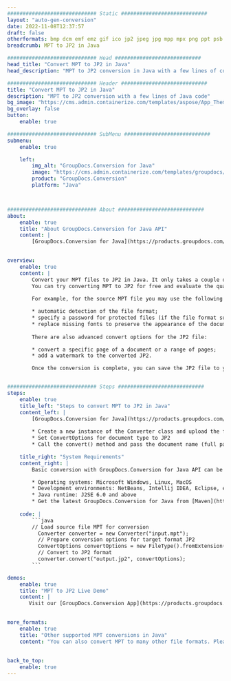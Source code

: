 ```yaml
---
############################# Static ############################
layout: "auto-gen-conversion"
date: 2022-11-08T12:37:57
draft: false
otherformats: bmp dcm emf emz gif ico jp2 jpeg jpg mpp mpx png ppt psb psd svg svgz tga tif tiff webp wmf wmz xer
breadcrumb: MPT to JP2 in Java

############################# Head ############################
head_title: "Convert MPT to JP2 in Java"
head_description: "MPT to JP2 conversion in Java with a few lines of code. Convert over 160 file formats using the GroupDocs document conversion API for Java"

############################# Header ############################
title: "Convert MPT to JP2 in Java"
description: "MPT to JP2 conversion with a few lines of Java code"
bg_image: "https://cms.admin.containerize.com/templates/aspose/App_Themes/V3/images/bg/header1.png"
bg_overlay: false
button:
    enable: true

############################# SubMenu ############################
submenu:
    enable: true

    left:
        img_alt: "GroupDocs.Conversion for Java"
        image: "https://cms.admin.containerize.com/templates/groupdocs/images/product-logos/90x90-noborder/groupdocs-conversion-java.png"
        product: "GroupDocs.Conversion"
        platform: "Java"



############################# About ############################
about:
    enable: true
    title: "About GroupDocs.Conversion for Java API"
    content: |
        [GroupDocs.Conversion for Java](https://products.groupdocs.com/conversion/java/) is an advanced file format conversion API for converting between popular image and document formats such as Microsoft Office, OpenDocument, PDF, HTML, email, CAD. and much more with just a few lines of code. The native API automatically detects the formats of the original documents and offers many options for customizing the converted documents. Along with the function of extracting information from a document, it also supports caching of the conversion results to the local disk by default. However, any type of cache storage can be supported by implementing the appropriate interfaces - Amazon S3, Dropbox, Google Drive, Windows Azure, Reddis, or any others.
    

overview:
    enable: true
    content: |
        Convert your MPT files to JP2 in Java. It only takes a couple of lines of Java code on any platform of your choice, such as Windows, Linux, macOS.
        You can try converting MPT to JP2 for free and evaluate the quality of the conversion results. Along with simple file conversion scripts, you can try more sophisticated options for loading the MPT source file and storing the JP2 output. 
        
        For example, for the source MPT file you may use the following load options:

        * automatic detection of the file format;
        * specify a password for protected files (if the file format supports it);
        * replace missing fonts to preserve the appearance of the document.
        
        There are also advanced convert options for the JP2 file:

        * convert a specific page of a document or a range of pages;
        * add a watermark to the converted JP2.

        Once the conversion is complete, you can save the JP2 file to your local file path or to any third party storage such as FTP, Amazon S3, Google Drive, Dropbox etc. Please note - to convert MPT to JP2, you do not need to install any additional software, such as MS Office, Open Office, Adobe Acrobat Reader etc.


############################# Steps ############################
steps:
    enable: true
    title_left: "Steps to convert MPT to JP2 in Java"
    content_left: |
        [GroupDocs.Conversion for Java](https://products.groupdocs.com/conversion/java/) allows developers to easily convert MPT file to JP2 with a few lines of code.
        
        * Create a new instance of the Converter class and upload the file MPT with the full path
        * Set ConvertOptions for document type to JP2
        * Call the convert() method and pass the document name (full path) and format (JP2) as a parameter

    title_right: "System Requirements"
    content_right: |
        Basic conversion with GroupDocs.Conversion for Java API can be done with just a few lines of code. Our APIs are supported on all major platforms and operating systems. Before executing the code below, make sure you have the following prerequisites installed on your system.

        * Operating systems: Microsoft Windows, Linux, MacOS
        * Development environments: NetBeans, Intellij IDEA, Eclipse, etc.
        * Java runtime: J2SE 6.0 and above
        * Get the latest GroupDocs.Conversion for Java from [Maven](https://repository.groupdocs.com/webapp/#/artifacts/browse/tree/General/repo/com/groupdocs/groupdocs-conversion)
         
    code: |
        ```java    
        // Load source file MPT for conversion
          Converter converter = new Converter("input.mpt");
          // Prepare conversion options for target format JP2
          ConvertOptions convertOptions = new FileType().fromExtension("jp2").getConvertOptions();
          // Convert to JP2 format
          converter.convert("output.jp2", convertOptions);
        ```

demos:
    enable: true
    title: "MPT to JP2 Live Demo"
    content: |
       Visit our [GroupDocs.Conversion App](https://products.groupdocs.app/conversion/family) website and try MPT to JP2 conversion now. The free demo has the following benefits
          

more_formats:
    enable: true
    title: "Other supported MPT conversions in Java"
    content: "You can also convert MPT to many other file formats. Please see the list below."
       
       
back_to_top:
    enable: true
---
```

